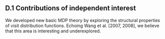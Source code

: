 ## D.1 Contributions of independent interest

We developed new basic MDP theory by exploring the structural properties of visit distribution functions. Echoing Wang et al. [2007, 2008], we believe that this area is interesting and underexplored.